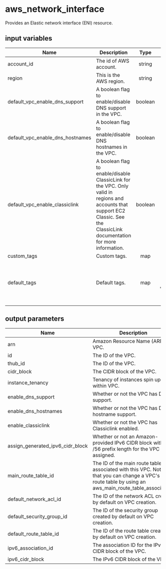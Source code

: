 # aws_network_interface

Provides an Elastic network interface (ENI) resource.

## input variables

| Name | Description | Type | Default | Required |
|------|-------------|:----:|:-----:|:-----:|
|account_id|The id of AWS account.|string||Yes|
|region|This is the AWS region.|string|us-east-1|Yes|
|default_vpc_enable_dns_support|A boolean flag to enable/disable DNS support in the VPC.|boolean|false|No|
|default_vpc_enable_dns_hostnames|A boolean flag to enable/disable DNS hostnames in the VPC.|boolean|false|No|
|default_vpc_enable_classiclink|A boolean flag to enable/disable ClassicLink for the VPC. Only valid in regions and accounts that support EC2 Classic. See the ClassicLink documentation for more information.|boolean|false|No|
|custom_tags|Custom tags.|map||No|
|default_tags|Default tags.|map|{"ThubName"= "{{ name }}","ThubCode"= "{{ code }}","ThubEnv"= "default","Description" = "Managed by TerraHub"}|No|

## output parameters

| Name | Description | Type |
|------|-------------|:----:|
|arn|Amazon Resource Name (ARN) of VPC.|string|
|id|The ID of the VPC.|string|
|thub_id|The ID of the VPC.|string|
|cidr_block|The CIDR block of the VPC.|string|
|instance_tenancy|Tenancy of instances spin up within VPC.|string|
|enable_dns_support|Whether or not the VPC has DNS support.|string|
|enable_dns_hostnames|Whether or not the VPC has DNS hostname support.|string|
|enable_classiclink|Whether or not the VPC has Classiclink enabled.|string|
|assign_generated_ipv6_cidr_block|Whether or not an Amazon-provided IPv6 CIDR block with a /56 prefix length for the VPC was assigned.|string|
|main_route_table_id|The ID of the main route table associated with this VPC. Note that you can change a VPC's main route table by using an aws_main_route_table_association.|string|
|default_network_acl_id|The ID of the network ACL created by default on VPC creation.|string|
|default_security_group_id|The ID of the security group created by default on VPC creation.|string|
|default_route_table_id|The ID of the route table created by default on VPC creation.|string|
|ipv6_association_id|The association ID for the IPv6 CIDR block of the VPC.|string|
|ipv6_cidr_block|The IPv6 CIDR block of the VPC.|string|
